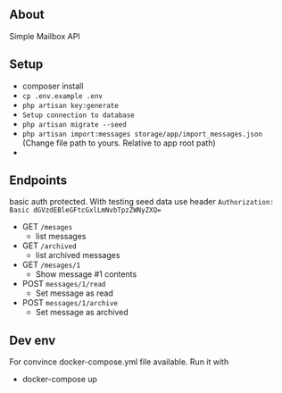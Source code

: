 ## About 
Simple Mailbox API

## Setup 
- composer install
- `cp .env.example .env`
- `php artisan key:generate`
- `Setup connection to database`
- `php artisan migrate --seed`
- `php artisan import:messages storage/app/import_messages.json` (Change file path to yours. Relative to app root path) 
- 

## Endpoints
basic auth protected. With testing seed data use header
`Authorization: Basic dGVzdEBleGFtcGxlLmNvbTpzZWNyZXQ=`
- GET `/mesages`
    - list messages
- GET `/archived`
    - list archived messages
- GET `/mesages/1`
    - Show message #1 contents
- POST `messages/1/read`
    - Set message as read
- POST `messages/1/archive`
    - Set message as archived
    
## Dev env
For convince docker-compose.yml file available. Run it with

- docker-compose up